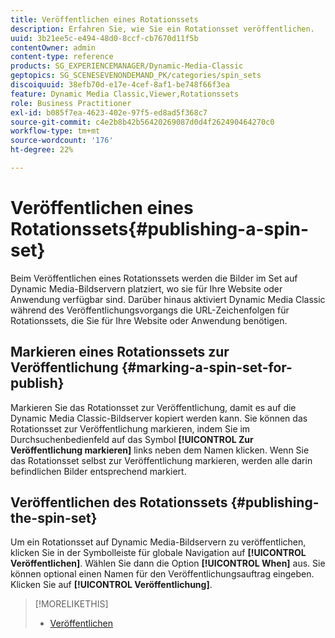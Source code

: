 ```yaml
---
title: Veröffentlichen eines Rotationssets
description: Erfahren Sie, wie Sie ein Rotationsset veröffentlichen.
uuid: 3b21ee5c-e494-48d0-8ccf-cb7670d11f5b
contentOwner: admin
content-type: reference
products: SG_EXPERIENCEMANAGER/Dynamic-Media-Classic
geptopics: SG_SCENESEVENONDEMAND_PK/categories/spin_sets
discoiquuid: 38efb70d-e17e-4cef-8af1-be748f66f3ea
feature: Dynamic Media Classic,Viewer,Rotationssets
role: Business Practitioner
exl-id: b085f7ea-4623-402e-97f5-ed8ad5f368c7
source-git-commit: c4e2b8b42b56420269087d0d4f262490464270c0
workflow-type: tm+mt
source-wordcount: '176'
ht-degree: 22%

---
```


# Veröffentlichen eines Rotationssets{#publishing-a-spin-set}

Beim Veröffentlichen eines Rotationssets werden die Bilder im Set auf Dynamic Media-Bildservern platziert, wo sie für Ihre Website oder Anwendung verfügbar sind. Darüber hinaus aktiviert Dynamic Media Classic während des Veröffentlichungsvorgangs die URL-Zeichenfolgen für Rotationssets, die Sie für Ihre Website oder Anwendung benötigen.

## Markieren eines Rotationssets zur Veröffentlichung {#marking-a-spin-set-for-publish}

Markieren Sie das Rotationsset zur Veröffentlichung, damit es auf die Dynamic Media Classic-Bildserver kopiert werden kann. Sie können das Rotationsset zur Veröffentlichung markieren, indem Sie im Durchsuchenbedienfeld auf das Symbol **[!UICONTROL Zur Veröffentlichung markieren]** links neben dem Namen klicken. Wenn Sie das Rotationsset selbst zur Veröffentlichung markieren, werden alle darin befindlichen Bilder entsprechend markiert.

## Veröffentlichen des Rotationssets {#publishing-the-spin-set}

Um ein Rotationsset auf Dynamic Media-Bildservern zu veröffentlichen, klicken Sie in der Symbolleiste für globale Navigation auf **[!UICONTROL Veröffentlichen]**. Wählen Sie dann die Option **[!UICONTROL When]** aus. Sie können optional einen Namen für den Veröffentlichungsauftrag eingeben. Klicken Sie auf **[!UICONTROL Veröffentlichung]**.

>[!MORELIKETHIS]
>
>* [Veröffentlichen](publishing-files.md#publishing_files)


